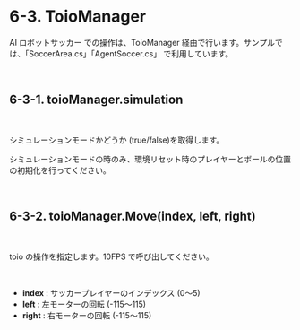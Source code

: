 # **6-3. ToioManager**

AI ロボットサッカー での操作は、ToioManager 経由で行います。サンプルでは、「SoccerArea.cs」「AgentSoccer.cs」 で利用しています。

<br>

## **6-3-1. toioManager.simulation**

<br>

シミュレーションモードかどうか (true/false)を取得します。

シミュレーションモードの時のみ、環境リセット時のプレイヤーとボールの位置の初期化を行ってください。

<br>

## **6-3-2. toioManager.Move(index, left, right)**

<br>

toio の操作を指定します。10FPS で呼び出してください。

<br>

- **index** : サッカープレイヤーのインデックス (0〜5)
- **left** : 左モーターの回転 (-115〜115)
- **right** : 右モーターの回転 (-115〜115)

<br>
